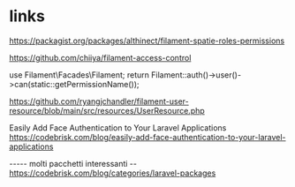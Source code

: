 # links

<!-- Contenuto migrato da _docs/links.txt -->

https://packagist.org/packages/althinect/filament-spatie-roles-permissions


https://github.com/chiiya/filament-access-control


use Filament\Facades\Filament;
return Filament::auth()->user()->can(static::getPermissionName());



https://github.com/ryangjchandler/filament-user-resource/blob/main/src/resources/UserResource.php



Easily Add Face Authentication to Your Laravel Applications
https://codebrisk.com/blog/easily-add-face-authentication-to-your-laravel-applications


----- molti pacchetti interessanti --
https://codebrisk.com/blog/categories/laravel-packages
